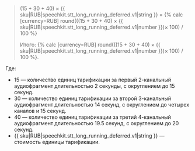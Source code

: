 > (15 + 30 + 40) × {{ sku|RUB|speechkit.stt_long_running_deferred.v1|string }} = {% calc [currency=RUB] round(((15 + 30 + 40) × {{ sku|RUB|speechkit.stt_long_running_deferred.v1|number }})× 100) / 100 %}
>
> Итого: {% calc [currency=RUB] round(((15 + 30 + 40) × {{ sku|RUB|speechkit.stt_long_running_deferred.v1|number }})× 100) / 100 %}.

Где:

* 15 — количество единиц тарификации за первый 2-канальный аудиофрагмент длительностью 2 секунды, с округлением до 15 секунд.
* 30 — количество единиц тарификации за второй 3-канальный аудиофрагмент длительностью 14 секунд, с округлением до четырех каналов и 15 секунд.
* 40 — количество единиц тарификации за третий 4-канальный аудиофрагмент длительностью 19.5 секунд, с округлением до 20 секунд.
* {{ sku|RUB|speechkit.stt_long_running_deferred.v1|string }} — стоимость единицы тарификации.